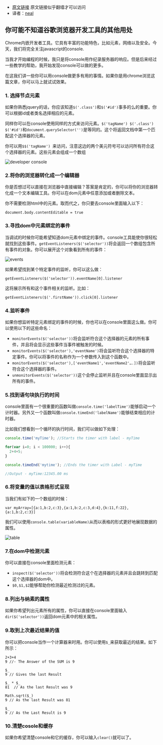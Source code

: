 * [原文链接](https://medium.freecodecamp.com/10-tips-to-maximize-your-javascript-debugging-experience-b69a75859329#.20eb3ho5g) 原文链接似乎翻墙才可以访问
* 译者：[neal](http://neal1991.pythonwhere.com)



## 你可能不知道谷歌浏览器开发工具的其他用处

Chrome内嵌开发者工具。它具有丰富的功能特色，比如元素，网络以及安全。今天，我们将完全关注javascript的console.

当我才开始编程的时候，我只是将console用作纪录服务器的响应。但是后来经过一些教学的帮助，我开始发现console可以做的更多。

在这我们讲一些你可以用console做更多有用的事情。如果你是用chrome浏览这篇文章，你可以马上就试试效果。

### 1. 选择节点元素

如果你熟悉jquery的话，你应该知道`$('.class')`和`$('#id')`事多的么的重要。你可以根据id或者类名选择相应的元素。

同样你可以在console使用同样的方式来访问元素。`$('tagName') $('.class') $('#id')`和`document.querySelector('')`是等同的。这个将返回文档中第一个匹配这个选择器的元素。

你可以用`$$('tagName') `来访问，注意这边的两个美元符号可以访问所有符合这个选择器的元素。这些元素会组成一个数组

![developer console](https://d262ilb51hltx0.cloudfront.net/max/1200/1*x-ygabMZbtYHH0mhGVaWbQ.png)





### 2.将你的浏览器转化成一个编辑器

你是否想过可以直接在浏览器中直接编辑？答案是肯定的，你可以将你的浏览器转化成一个文本编辑工具。你可以在dom元素中任意添加或者删除文本。

你不需要检测html中的元素。取而代之，你只要去console里面输入以下：

```document.body.contentEditable = true```



### 3.寻找dom中元素绑定的事件

当调试的时候你可能希望知道dom元素中绑定的事件。console工具能使你很轻松就找到这些事件。`getEventListeners($('selector'))`将会返回一个数组包含所有事件的对象。你可以展开这个对象看到所有的事件：

![events](https://d262ilb51hltx0.cloudfront.net/max/1200/1*ZYcW2PoXTIjz3oAUmdu58w.png)



如果希望找到某个特定事件的监听，你可以这么做：

```getEventListeners($('selector')).eventName[0].listener```

这将展示所有和这个事件相关的监听。比如：

```getEventListeners($('.firstName')).click[0].listener```



### 4.监听事件

如果你想监听特定元素绑定的事件的时候，你也可以在console里面这么做。你可以使用以下的这些命名：

* `monitorEvents($('selector'))`将会监听符合这个选择器的元素的所有事件，并且将会显示这些事件当事件被触发的时候。
* `monitorEvents($('selector'),'eventName')`将会监听符合这个选择器的特定事件。你可以将事件的名称作为一个参数传入到这个函数中。
* `monitorEvents($('selector'),['eventName1','eventName2'….])`将会监听符合这个选择器的事件。
* `unmonitorEvents($('selector'))`这个会停止监听并且在console里面显示出所有的事件。



### 5.找到语句块执行的时间

console里面有一个很重要的函数叫做`console.time('labelTime')`能够启动一个计时器。另外又一个函数叫做`console.timeEnd('labelName')`能够结束相应的计时器。

比如我们想看到一个循环的执行时间，我们可以做如下处理：

```javascript
console.time('myTime'); //Starts the timer with label - myTime

for(var i=0; i < 100000; i++){
  2+4+5;
}

console.timeEnd('mytime'); //Ends the timer with Label - myTime

//Output - myTime:12345.00 ms
```



###  6.将变量的值以表格形式呈现

当我们有如下的一个数组的时候：

```
var myArray=[{a:1,b:2,c:3},{a:1,b:2,c:3,d:4},{k:11,f:22},{a:1,b:2,c:3}]
```

我们可以使用`console.table(variableName)`从而以表格的形式更好地展现数据的属性。

![table](https://d262ilb51hltx0.cloudfront.net/max/1200/1*ODDvO9nnwEWyl1OqaZwifw.png)



### 7.在dom中检测元素

你可以直接在console里面检测元素：

* `inspect($('selector'))`将会检测符合这个在选择器的元素并且会跳转到匹配这个选择器的dom中。
* `$0,$1,$2`能够帮助你检测最近检测过的元素。



### 8.列出与纳素的属性

如果你希望列出元素所有的属性，你可以直接在console里面输入`dir($('selector'))`返回dom元素中的相关属性。



### 9.取到上次最近结果的值

你可以把console当作一个计算器来时用。你可以使用`$_`来获取最近的结果。如下所示：

```
2+3+4
9 //- The Answer of the SUM is 9

$_
9 // Gives the last Result

$_ * $_
81  // As the last Result was 9

Math.sqrt($_)
9 // As the last Result was 81

$_
9 // As the Last Result is 9
```



### 10.清楚cosole和缓存

如果你希望清楚console和它的缓存，你可以输入`clear()`就可以了。